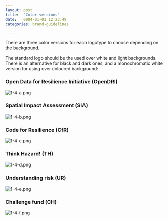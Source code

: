 ```yaml
---
layout: post
title:  "Color versions"
date:   0004-01-01 12:23:49
categories: brand-guidelines

---
```


There are three color versions for each logotype to choose depending on the background.


The standard logo should be the used over white and light backgrounds. There is an alternative for black and dark ones, and a monochromatic white version for using over coloured background:

### Open Data for Resilience Initiative (OpenDRI)

<div class="c-image">
  <img src="/innovation-lab-brand-guidelines/images/01-brand-guidelines/01-04-color-versions/1-4-a.png" alt="1-4-a.png">
</div>

### Spatial Impact Assessment (SIA)

<div class="c-image">
  <img src="/innovation-lab-brand-guidelines/images/01-brand-guidelines/01-04-color-versions/1-4-b.png" alt="1-4-b.png">
</div>

### Code for Resilience (CfR)

<div class="c-image">
  <img src="/innovation-lab-brand-guidelines/images/01-brand-guidelines/01-04-color-versions/1-4-c.png" alt="1-4-c.png">
</div>

### Think Hazard! (TH)

<div class="c-image">
  <img src="/innovation-lab-brand-guidelines/images/01-brand-guidelines/01-04-color-versions/1-4-d.png" alt="1-4-d.png">
</div>

### Understanding risk (UR)

<div class="c-image">
  <img src="/innovation-lab-brand-guidelines/images/01-brand-guidelines/01-04-color-versions/1-4-e.png" alt="1-4-e.png">
</div>

### Challenge fund (CH)

<div class="c-image">
  <img src="/innovation-lab-brand-guidelines/images/01-brand-guidelines/01-04-color-versions/1-4-f.png" alt="1-4-f.png">
</div>
